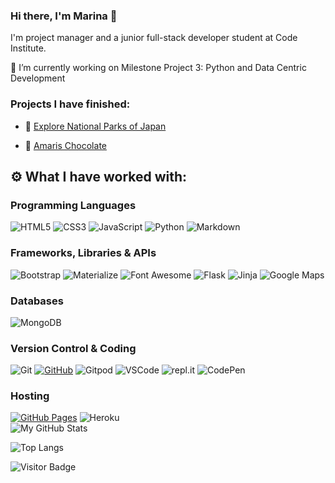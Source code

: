 ### Hi there, I'm Marina 👋

I'm project manager and a junior full-stack developer student at Code Institute.

🔭 I’m currently working on Milestone Project 3: Python and Data Centric Development

### Projects I have finished:

- :japan: [Explore National Parks of Japan](https://fruitbatm.github.io/explore-national-parks-of-japan/)

- :chocolate_bar: [Amaris Chocolate](https://fruitbatm.github.io/amaris-chocolate/)

## :gear: What I have worked with:
### Programming Languages
![HTML5](https://img.shields.io/badge/HTML5%20-%23E34F26.svg?&style=for-the-badge&logo=HTML5&logoColor=FFFFFF)
![CSS3](https://img.shields.io/badge/CSS3%20-%231572B6.svg?&style=for-the-badge&logo=CSS3&logoColor=FFFFFF)
![JavaScript](https://img.shields.io/badge/JavaScript%20-%23323330.svg?&style=for-the-badge&logo=JavaScript&logoColor=F7DF1E)
![Python](https://img.shields.io/badge/Python%20-%23004D7A.svg?&style=for-the-badge&logo=python&logoColor=ffdf76)
![Markdown](https://img.shields.io/badge/Markdown%20-%23000000.svg?&style=for-the-badge&logo=Markdown&logoColor=FFFFFF)

### Frameworks, Libraries & APIs
![Bootstrap](https://img.shields.io/badge/Bootstrap%20-%23563D7C.svg?&style=for-the-badge&logo=Bootstrap&logoColor=FFFFFF)
![Materialize](https://img.shields.io/badge/Materialize%20-%23EE6E73.svg?&style=for-the-badge&logo=Materialize&logoColor=FFFFFF)
![Font Awesome](https://img.shields.io/badge/Font%20Awesome%20-%23339AF0.svg?&style=for-the-badge&logo=Font%20Awesome&logoColor=FFFFFF)
![Flask](https://img.shields.io/badge/Flask%20-%23000000.svg?&style=for-the-badge&logo=Flask&logoColor=FFFFFF)
![Jinja](https://img.shields.io/badge/Jinja%20-%23000000.svg?&style=for-the-badge&logo=Jinja&logoColor=B41717)
![Google Maps](https://img.shields.io/badge/Google%20Maps%20-%234285F4.svg?&style=for-the-badge&logo=Google%20Maps&logoColor=FFFFFF)

### Databases
![MongoDB](https://img.shields.io/badge/MongoDB%20-%233F2E1E.svg?&style=for-the-badge&logo=MongoDB&logoColor=47A248)

### Version Control & Coding
![Git](https://img.shields.io/badge/Git%20-%23302F2F.svg?&style=for-the-badge&logo=Git&logoColor=F05032)
[![GitHub](https://img.shields.io/badge/GitHub%20-%23181717.svg?&style=for-the-badge&logo=GitHub&logoColor=FFFFFF)](https://github.com/Franciskadtt)
![Gitpod](https://img.shields.io/badge/Gitpod%20-%231D1D1D.svg?&style=for-the-badge&logo=Gitpod&logoColor=1AA6E4)
![VSCode](https://img.shields.io/badge/VSCode%20-%232B2B30.svg?&style=for-the-badge&logo=Visual%20Studio%20Code&logoColor=007ACC)
![repl.it](https://img.shields.io/badge/repl.it%20-%23101B30.svg?&style=for-the-badge&logo=repl.it&logoColor=93969C)
![CodePen](https://img.shields.io/badge/CodePen%20-%23000000.svg?&style=for-the-badge&logo=CodePen&logoColor=FFFFFF)

### Hosting 
[![GitHub Pages](https://img.shields.io/badge/GitHub%20Pages%20-%23181717.svg?&style=for-the-badge&logo=GitHub&logoColor=FFFFFF)](https://github.com/Franciskadtt)
![Heroku](https://img.shields.io/badge/Heroku%20-%23430098.svg?&style=for-the-badge&logo=Heroku&logoColor=FFFFFF)
<br>
<img alt="My GitHub Stats" src="https://github-readme-stats.vercel.app/api?username=FruitbatM&show_icons=true&hide_border=true" />

![Top Langs](https://github-readme-stats.vercel.app/api/top-langs/?username=FruitbatM&hide=TeX&layout=compact)

![Visitor Badge](https://visitor-badge.laobi.icu/badge?page_id=FruitbatM)

<!--
**FruitbatM/FruitbatM** is a ✨ _special_ ✨ repository because its `README.md` (this file) appears on your GitHub profile.

Here are some ideas to get you started:

- 🔭 I’m currently working on ...
- 🌱 I’m currently learning ...
- 👯 I’m looking to collaborate on ...
- 🤔 I’m looking for help with ...
- 💬 Ask me about ...
- 📫 How to reach me: ...
- 😄 Pronouns: ...
- ⚡ Fun fact: ...
-->
